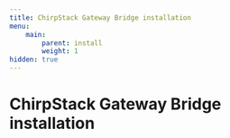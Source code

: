 ```yaml
---
title: ChirpStack Gateway Bridge installation
menu:
    main:
        parent: install
        weight: 1
hidden: true
---
```


# ChirpStack Gateway Bridge installation
